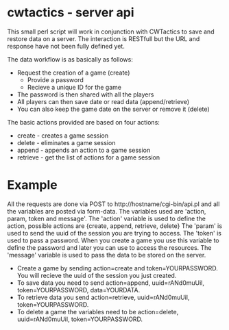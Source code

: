 cwtactics - server api
======================

This small perl script will work in conjunction with CWTactics to save and restore data on a server. The interaction is RESTfull but the URL and response have not been fully defined yet. 

The data workflow is as basically as follows:

 * Request the creation of a game (create)
   * Provide a password
   * Recieve a unique ID for the game
 * The password is then shared with all the players
 * All players can then save date or read data (append/retrieve)
 * You can also keep the game date on the server or remove it (delete)
 
The basic actions provided are based on four actions:
 * create - creates a game session
 * delete - eliminates a game session
 * append - appends an action to a game session
 * retrieve - get the list of actions for a game session

Example
=======

All the requests are done via POST to http://hostname/cgi-bin/api.pl and all the variables are posted via form-data. The variables used are 'action, param, token and message'.
The 'action' variable is used to define the action, possible actions are {create, append, retrieve, delete}
The 'param' is used to send the uuid of the session you are trying to access.
The 'token' is used to pass a password. When you create a game you use this variable to define the password and later you can use to access the resources.
The 'message' variable is used to pass the data to be stored on the server.


 * Create a game by sending action=create and token=YOURPASSWORD. You will recieve the uuid of the session you just created.
 * To save data you need to send action=append, uuid=rANd0muUil, token=YOURPASSWORD, data=YOURDATA.
 * To retrieve data you send action=retrieve, uuid=rANd0muUil, token=YOURPASSWORD.
 * To delete a game the variables need to be action=delete, uuid=rANd0muUil, token=YOURPASSWORD.
